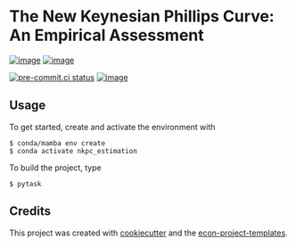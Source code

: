 # The New Keynesian Phillips Curve: An Empirical Assessment

[![image](https://img.shields.io/github/actions/workflow/status/SvenEis/nkpc_estimation/main.yml?branch=main)](https://github.com/SvenEis/nkpc_estimation/actions?query=branch%3Amain)
[![image](https://codecov.io/gh/SvenEis/nkpc_estimation/branch/main/graph/badge.svg)](https://codecov.io/gh/SvenEis/nkpc_estimation)

[![pre-commit.ci status](https://results.pre-commit.ci/badge/github/SvenEis/nkpc_estimation/main.svg)](https://results.pre-commit.ci/latest/github/SvenEis/nkpc_estimation/main)
[![image](https://img.shields.io/badge/code%20style-black-000000.svg)](https://github.com/psf/black)

## Usage

To get started, create and activate the environment with

```console
$ conda/mamba env create
$ conda activate nkpc_estimation
```

To build the project, type

```console
$ pytask
```

## Credits

This project was created with [cookiecutter](https://github.com/audreyr/cookiecutter)
and the
[econ-project-templates](https://github.com/OpenSourceEconomics/econ-project-templates).
